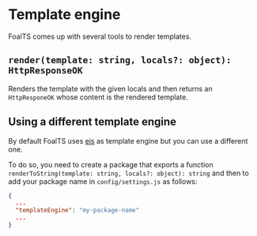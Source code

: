 # Template engine

FoalTS comes up with several tools to render templates.

## `render(template: string, locals?: object): HttpResponseOK`

Renders the template with the given locals and then returns an `HttpResponeOK` whose content is the rendered template.

## Using a different template engine

By default FoalTS uses [ejs](http://ejs.co/) as template engine but you can use a different one.

To do so, you need to create a package that exports a function `renderToString(template: string, locals?: object): string` and then to add your package name in `config/settings.js` as follows:

```json
{
  ...
  "templateEngine": "my-package-name"
  ...
}
```
